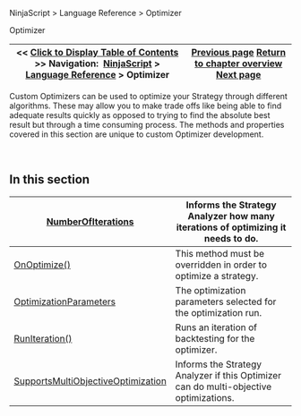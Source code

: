 ﻿


NinjaScript \> Language Reference \> Optimizer






















Optimizer







| \<\< [Click to Display Table of Contents](optimizer.md) \>\> **Navigation:**     [NinjaScript](ninjascript-1.md) \> [Language Reference](language_reference_wip-1.md) \> Optimizer | [Previous page](optimization_fitness_value-1.md) [Return to chapter overview](language_reference_wip-1.md) [Next page](numberofiterations-1.md) |
| --- | --- |











Custom Optimizers can be used to optimize your Strategy through different algorithms. These may allow you to make trade offs like being able to find adequate results quickly as opposed to trying to find the absolute best result but through a time consuming process. The methods and properties covered in this section are unique to custom Optimizer development.


 


## In this section




| [NumberOfIterations](numberofiterations-1.md) | Informs the Strategy Analyzer how many iterations of optimizing it needs to do. |
| --- | --- |
| [OnOptimize()](onoptimize-1.md) | This method must be overridden in order to optimize a strategy. |
| [OptimizationParameters](optimizationparameters-1.md) | The optimization parameters selected for the optimization run. |
| [RunIteration()](runiteration-1.md) | Runs an iteration of backtesting for the optimizer. |
| [SupportsMultiObjectiveOptimization](supportsmultiobjectiveoptimiza-1.md) | Informs the Strategy Analyzer if this Optimizer can do multi\-objective optimizations. |









